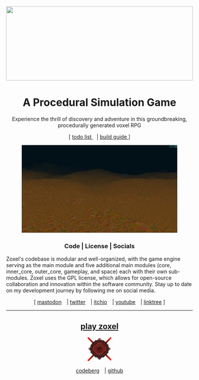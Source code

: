 <p align="center">
	<br>
		<img src="readme.svg" width="100%" height="200">
	</a>
	<br>
</p>
<h1 align="center">A Procedural Simulation Game</h1>

<p align="center">
Experience the thrill of discovery and adventure in this groundbreaking, procedurally generated voxel RPG
</p>

<p align="center">
  [
  <a href="todo.md">
    todo list
  </a>
  <a style="margin-left: 10px;"> | </a>
  <a href="build.md">
    build guide
  </a>
  ]
</p>

<p align="center">
  <img src="latest_screenshot.jpg?raw=false" alt="Zoxel" width="420"/>
  <!--<img src="https://raw.githubusercontent.com/deus369/zoxel-web/master/screenshots/zoxel_unity_00.png?raw=false" alt="Unity Zoxel" width="400"/>-->
</p>

<h3 align="center">Code | License | Socials</h3>

Zoxel's codebase is modular and well-organized, with the game engine serving as the main module and five additional main modules (core, inner_core, outer_core, gameplay, and space) each with their own sub-modules. Zoxel uses the GPL license, which allows for open-source collaboration and innovation within the software community. Stay up to date on my development journey by following me on social media.

<p align="center">
  [
  <a href="https://mastodon.gamedev.place/@deus">mastodon</a>
  <a style="margin-left: 10px;"> | </a>
  <a href="https://twitter.com/deusxyz">twitter</a>
  <a style="margin-left: 10px;"> | </a>
  <a href="https://deus0.itch.io">itchio</a>
  <a style="margin-left: 10px;"> | </a>
  <a href="https://www.youtube.com/watch?v=Yb5DiXVt1k0.mp4">youtube</a>
  <a style="margin-left: 10px;"> | </a>
  <a href="https://linktr.ee/lorddeus">linktree</a>
  ]
</p>

-----

<h2 align="center">
  <a href="https://deus369.github.io/zoxel-play">play zoxel</a>
</h2>
<p align="center">
  <img width="64" src="build/resources/textures/game_icon.png" alt="Zoxel Logo"> 
</p>
<p align="center">
  <a href="https://codeberg.org/deus/zoxel">codeberg</a>
  <a style="margin-left: 10px;"> | </a>
  <a href="https://github.com/deus369/zoxel">github</a>
</p>